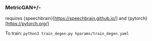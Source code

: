 ### MetricGAN+/-
requires {speechbrain}[https://speechbrain.github.io/] and {pytorch}[https://pytorch.org/]

To train:
```python3 train_degen.py hparams/train_degen.yaml```


